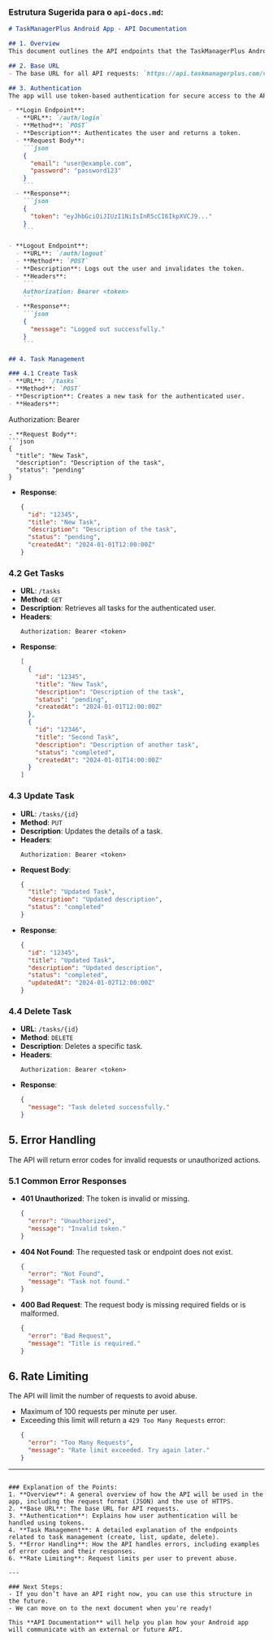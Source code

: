 ### Estrutura Sugerida para o `api-docs.md`:

```markdown
# TaskManagerPlus Android App - API Documentation

## 1. Overview
This document outlines the API endpoints that the TaskManagerPlus Android App will interact with for data synchronization and user management. All requests will use **JSON** format and be sent over **HTTPS** for security purposes.

## 2. Base URL
- The base URL for all API requests: `https://api.taskmanagerplus.com/v1/`

## 3. Authentication
The app will use token-based authentication for secure access to the API.

- **Login Endpoint**:
  - **URL**: `/auth/login`
  - **Method**: `POST`
  - **Description**: Authenticates the user and returns a token.
  - **Request Body**:
    ```json
    {
      "email": "user@example.com",
      "password": "password123"
    }
    ```
  - **Response**:
    ```json
    {
      "token": "eyJhbGciOiJIUzI1NiIsInR5cCI6IkpXVCJ9..."
    }
    ```

- **Logout Endpoint**:
  - **URL**: `/auth/logout`
  - **Method**: `POST`
  - **Description**: Logs out the user and invalidates the token.
  - **Headers**:
    ```
    Authorization: Bearer <token>
    ```
  - **Response**: 
    ```json
    {
      "message": "Logged out successfully."
    }
    ```

## 4. Task Management

### 4.1 Create Task
- **URL**: `/tasks`
- **Method**: `POST`
- **Description**: Creates a new task for the authenticated user.
- **Headers**:
  ```
  Authorization: Bearer <token>
  ```
- **Request Body**:
  ```json
  {
    "title": "New Task",
    "description": "Description of the task",
    "status": "pending"
  }
  ```
- **Response**:
  ```json
  {
    "id": "12345",
    "title": "New Task",
    "description": "Description of the task",
    "status": "pending",
    "createdAt": "2024-01-01T12:00:00Z"
  }
  ```

### 4.2 Get Tasks
- **URL**: `/tasks`
- **Method**: `GET`
- **Description**: Retrieves all tasks for the authenticated user.
- **Headers**:
  ```
  Authorization: Bearer <token>
  ```
- **Response**:
  ```json
  [
    {
      "id": "12345",
      "title": "New Task",
      "description": "Description of the task",
      "status": "pending",
      "createdAt": "2024-01-01T12:00:00Z"
    },
    {
      "id": "12346",
      "title": "Second Task",
      "description": "Description of another task",
      "status": "completed",
      "createdAt": "2024-01-01T14:00:00Z"
    }
  ]
  ```

### 4.3 Update Task
- **URL**: `/tasks/{id}`
- **Method**: `PUT`
- **Description**: Updates the details of a task.
- **Headers**:
  ```
  Authorization: Bearer <token>
  ```
- **Request Body**:
  ```json
  {
    "title": "Updated Task",
    "description": "Updated description",
    "status": "completed"
  }
  ```
- **Response**:
  ```json
  {
    "id": "12345",
    "title": "Updated Task",
    "description": "Updated description",
    "status": "completed",
    "updatedAt": "2024-01-02T12:00:00Z"
  }
  ```

### 4.4 Delete Task
- **URL**: `/tasks/{id}`
- **Method**: `DELETE`
- **Description**: Deletes a specific task.
- **Headers**:
  ```
  Authorization: Bearer <token>
  ```
- **Response**:
  ```json
  {
    "message": "Task deleted successfully."
  }
  ```

## 5. Error Handling
The API will return error codes for invalid requests or unauthorized actions.

### 5.1 Common Error Responses

- **401 Unauthorized**: The token is invalid or missing.
  ```json
  {
    "error": "Unauthorized",
    "message": "Invalid token."
  }
  ```

- **404 Not Found**: The requested task or endpoint does not exist.
  ```json
  {
    "error": "Not Found",
    "message": "Task not found."
  }
  ```

- **400 Bad Request**: The request body is missing required fields or is malformed.
  ```json
  {
    "error": "Bad Request",
    "message": "Title is required."
  }
  ```

## 6. Rate Limiting
The API will limit the number of requests to avoid abuse.

- Maximum of 100 requests per minute per user.
- Exceeding this limit will return a `429 Too Many Requests` error:
  ```json
  {
    "error": "Too Many Requests",
    "message": "Rate limit exceeded. Try again later."
  }
  ```

---

```

### Explanation of the Points:
1. **Overview**: A general overview of how the API will be used in the app, including the request format (JSON) and the use of HTTPS.
2. **Base URL**: The base URL for API requests.
3. **Authentication**: Explains how user authentication will be handled using tokens.
4. **Task Management**: A detailed explanation of the endpoints related to task management (create, list, update, delete).
5. **Error Handling**: How the API handles errors, including examples of error codes and their responses.
6. **Rate Limiting**: Request limits per user to prevent abuse.

---

### Next Steps:
- If you don’t have an API right now, you can use this structure in the future.
- We can move on to the next document when you're ready!

This **API Documentation** will help you plan how your Android app will communicate with an external or future API.
